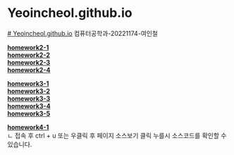 # Yeoincheol.github.io
[# Yeoincheol.github.io](https://Yeoincheol.github.io)
컴퓨터공학과-20221174-여인철

[**homework2-1**](https://Yeoincheol.github.io/homework2-1.html)<br>
[**homework2-2**](https://Yeoincheol.github.io/homework2-2.html)<br>
[**homework2-3**](https://Yeoincheol.github.io/homework2-3.html)<br>
[**homework2-4**](https://Yeoincheol.github.io/homework2-4.html)<br>

[**homework3-1**](https://Yeoincheol.github.io/homework3-1.jpg)<br>
[**homework3-2**](https://Yeoincheol.github.io/homework3-2.jpg)<br>
[**homework3-3**](https://Yeoincheol.github.io/homework3-3.jpg)<br>
[**homework3-4**](https://Yeoincheol.github.io/homework3-4.jpg)<br>
[**homework3-5**](https://Yeoincheol.github.io/homework3-5.html)<br>

[**homework4-1**](https://Yeoincheol.github.io/homework4-1.html)<br>
ㄴ 접속 후  ctrl + u 또는 우클릭 후 페이지 소스보기 클릭 누를시 소스코드를 확인할 수 있습니다.

